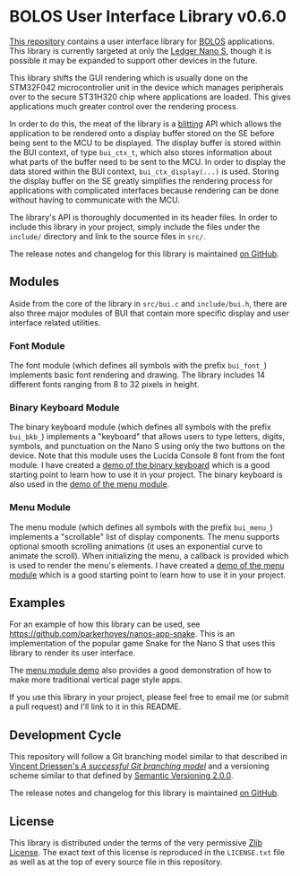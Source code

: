 # BOLOS User Interface Library v0.6.0

[This repository](https://github.com/parkerhoyes/bolos-user-interface) contains
a user interface library for
[BOLOS](http://ledger.readthedocs.io/en/latest/bolos/index.html) applications.
This library is currently targeted at only the [Ledger Nano
S](https://github.com/LedgerHQ/ledger-nano-s), though it is possible it may be
expanded to support other devices in the future.

This library shifts the GUI rendering which is usually done on the STM32F042
microcontroller unit in the device which manages peripherals over to the secure
ST31H320 chip where applications are loaded. This gives applications much
greater control over the rendering process.

In order to do this, the meat of the library is a
[blitting](https://en.wikipedia.org/wiki/Bit_blit) API which allows the
application to be rendered onto a display buffer stored on the SE before being
sent to the MCU to be displayed. The display buffer is stored within the BUI
context, of type `bui_ctx_t`, which also stores information about what parts of
the buffer need to be sent to the MCU. In order to display the data stored
within the BUI context, `bui_ctx_display(...)` is used. Storing the display
buffer on the SE greatly simplifies the rendering process for applications with
complicated interfaces because rendering can be done without having to
communicate with the MCU.

The library's API is thoroughly documented in its header files. In order to
include this library in your project, simply include the files under the
`include/` directory and link to the source files in `src/`.

The release notes and changelog for this library is maintained [on
GitHub](https://github.com/parkerhoyes/bolos-user-interface/releases).

## Modules

Aside from the core of the library in `src/bui.c` and `include/bui.h`, there are
also three major modules of BUI that contain more specific display and user
interface related utilities.

### Font Module

The font module (which defines all symbols with the prefix `bui_font_`)
implements basic font rendering and drawing. The library includes 14 different
fonts ranging from 8 to 32 pixels in height.

### Binary Keyboard Module

The binary keyboard module (which defines all symbols with the prefix
`bui_bkb_`) implements a "keyboard" that allows users to type letters, digits,
symbols, and punctuation on the Nano S using only the two buttons on the device.
Note that this module uses the Lucida Console 8 font from the font module. I
have created a [demo of the binary
keyboard](https://github.com/parkerhoyes/nanos-app-binarykbdemo) which is a good
starting point to learn how to use it in your project. The binary keyboard is
also used in the [demo of the menu
module](https://github.com/parkerhoyes/nanos-app-menudemo).

### Menu Module

The menu module (which defines all symbols with the prefix `bui_menu_`)
implements a "scrollable" list of display components. The menu supports optional
smooth scrolling animations (it uses an exponential curve to animate the
scroll). When initializing the menu, a callback is provided which is used to
render the menu's elements. I have created a [demo of the menu
module](https://github.com/parkerhoyes/nanos-app-menudemo) which is a good
starting point to learn how to use it in your project.

## Examples

For an example of how this library can be used, see
https://github.com/parkerhoyes/nanos-app-snake. This is an implementation of the
popular game Snake for the Nano S that uses this library to render its user
interface.

The [menu module demo](https://github.com/parkerhoyes/nanos-app-menudemo) also
provides a good demonstration of how to make more traditional vertical page
style apps.

If you use this library in your project, please feel free to email me (or submit
a pull request) and I'll link to it in this README.

## Development Cycle

This repository will follow a Git branching model similar to that described in
[Vincent Driessen's *A successful Git branching
model*](http://nvie.com/posts/a-successful-git-branching-model/) and a
versioning scheme similar to that defined by [Semantic Versioning
2.0.0](http://semver.org/).

The release notes and changelog for this library is maintained [on
GitHub](https://github.com/parkerhoyes/bolos-user-interface/releases).

## License

This library is distributed under the terms of the very permissive [Zlib
License](https://opensource.org/licenses/Zlib). The exact text of this license
is reproduced in the `LICENSE.txt` file as well as at the top of every source
file in this repository.
